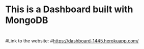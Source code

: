 # This is a Dashboard built with MongoDB
# 
#Link to the website:
#https://dashboard-1445.herokuapp.com/

